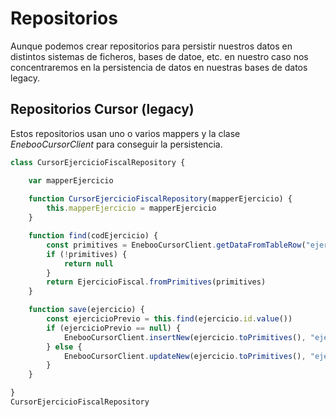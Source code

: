 # Repositorios

Aunque podemos crear repositorios para persistir nuestros datos en distintos sistemas de ficheros, bases de datoe, etc. en nuestro caso nos concentraremos en la persistencia de datos en nuestras bases de datos legacy.

## Repositorios Cursor (legacy)
Estos repositorios usan uno o varios mappers y la clase _EnebooCursorClient_ para conseguir la persistencia.
```js
class CursorEjercicioFiscalRepository {

    var mapperEjercicio
    
    function CursorEjercicioFiscalRepository(mapperEjercicio) {
        this.mapperEjercicio = mapperEjercicio
    }

    function find(codEjercicio) {
        const primitives = EnebooCursorClient.getDataFromTableRow("ejercicios", "codejercicio = '" + codEjercicio + "'", this.mapperEjercicio)
        if (!primitives) {
            return null
        }
        return EjercicioFiscal.fromPrimitives(primitives)
    }

    function save(ejercicio) {
        const ejercicioPrevio = this.find(ejercicio.id.value())
        if (ejercicioPrevio == null) {
            EnebooCursorClient.insertNew(ejercicio.toPrimitives(), "ejercicios", this.mapperEjercicio)
        } else {
            EnebooCursorClient.updateNew(ejercicio.toPrimitives(), "ejercicios", this.mapperEjercicio)
        }
    }

}
CursorEjercicioFiscalRepository
```

